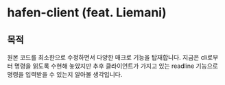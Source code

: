 # hafen-client (feat. Liemani)

## 목적

원본 코드를 최소한으로 수정하면서 다양한 매크로 기능을 탑재합니다.
지금은 cli로부터 명령을 읽도록 수현해 놓았지만 추후 클라이언트가 가지고 있는 readline 기능으로 명령을 입력받을 수 있는지 알아볼 생각입니다.
